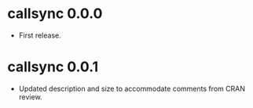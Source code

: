 # callsync 0.0.0

* First release.

# callsync 0.0.1

* Updated description and size to accommodate comments from CRAN review. 
